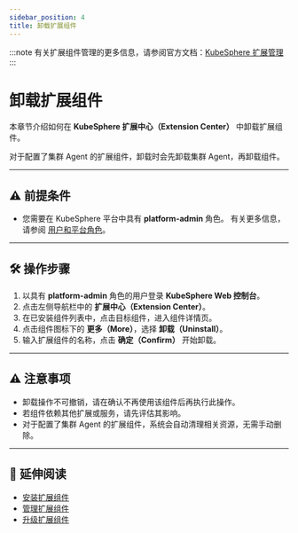 ```yaml
---
sidebar_position: 4
title: 卸载扩展组件
---
```


:::note
有关扩展组件管理的更多信息，请参阅官方文档：[KubeSphere 扩展管理](https://docs.kubesphere.com.cn/v4.2.0/06-extension-management/)
:::

# 卸载扩展组件

本章节介绍如何在 **KubeSphere 扩展中心（Extension Center）** 中卸载扩展组件。

对于配置了集群 Agent 的扩展组件，卸载时会先卸载集群 Agent，再卸载组件。

---

## ⚠️ 前提条件

- 您需要在 KubeSphere 平台中具有 **platform-admin** 角色。
  有关更多信息，请参阅 [用户和平台角色](https://docs.kubesphere.com.cn/v4.2.0/07-user-guide/02-platform-management/04-users-and-roles/)。

---

## 🛠 操作步骤

1. 以具有 **platform-admin** 角色的用户登录 **KubeSphere Web 控制台**。
2. 点击左侧导航栏中的 **扩展中心（Extension Center）**。
3. 在已安装组件列表中，点击目标组件，进入组件详情页。
4. 点击组件图标下的 **更多（More）**，选择 **卸载（Uninstall）**。
5. 输入扩展组件的名称，点击 **确定（Confirm）** 开始卸载。

---

## ⚠️ 注意事项

- 卸载操作不可撤销，请在确认不再使用该组件后再执行此操作。
- 若组件依赖其他扩展或服务，请先评估其影响。
- 对于配置了集群 Agent 的扩展组件，系统会自动清理相关资源，无需手动删除。

---

## 📘 延伸阅读

- [安装扩展组件](/docs/extension-managerment/install)
- [管理扩展组件](/docs/extension-managerment/manage)
- [升级扩展组件](/docs/extension-managerment/upgrade)


